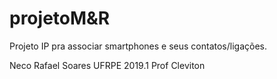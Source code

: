 # projetoM&R
Projeto IP pra associar smartphones e seus contatos/ligações.

Neco
Rafael Soares
UFRPE 2019.1
Prof Cleviton
